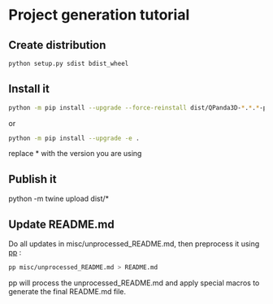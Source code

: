 # Project generation tutorial

## Create distribution

```bash
python setup.py sdist bdist_wheel
```

## Install it

```bash
python -m pip install --upgrade --force-reinstall dist/QPanda3D-*.*.*-py3-none-any.whl
```

or 

```bash
python -m pip install --upgrade -e .
```

replace * with the version you are using

## Publish it

python -m twine upload dist/*

## Update README.md

Do all updates in misc/unprocessed_README.md, then preprocess it using [pp](https://github.com/CDSoft/pp) :

```bash
pp misc/unprocessed_README.md > README.md
```

pp will process the unprocessed_README.md and apply special macros to generate the final README.md file.
